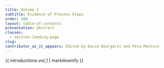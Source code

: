 ```yaml
---
title: Volume I
subtitle: Evidence of Process Steps
order: 100
layout: table-of-contents
presentation: abstract
classes: 
  - section-landing-page
slug: .
contributor_as_it_appears: Edited by David Bourgarit and Peta Motture
---
```


{{ introductions.vol_1 | markdownify }}